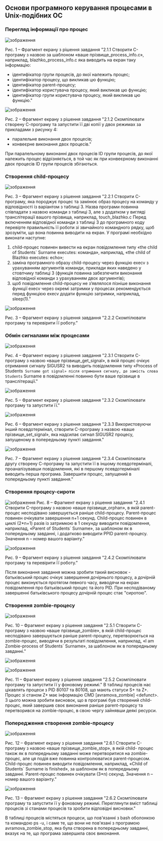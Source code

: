 ## Основи програмного керування процесами в Unix-подібних ОС

### Перегляд інформації про процес

![зображення](https://user-images.githubusercontent.com/99131376/235862829-28662f44-32a6-4f0a-9762-4b5a8f50d0dd.png)

Рис. 1 – Фрагмент екрану з рішення завдання "2.1.1 Створити C-програму з назвою за шаблоном «ваше прізвище_process_info.c»,
наприклад, blazhko_process_info.c яка виводить на екран таку інформацію:
- ідентифікатор групи процесів, до якої належить процес;
- ідентифікатор процесу, що викликав цю функцію;
- ідентифікатор parent-процесу;
- ідентифікатор користувача процесу, який викликав цю функцію;
- ідентифікатор групи користувача процесу, який викликав цю функцію."

![зображення](https://user-images.githubusercontent.com/99131376/235862891-99142493-5aff-4294-b556-eacf710d7b42.png)

Рис. 2 – Фрагмент екрану з рішення завдання "2.1.2 Скомпілювати створену С-програму та запустити її дві копії у двох режимах за
прикладами з рисунку 4:
- паралельне виконання двох процесів;
- конвеєрне виконання двох процесів."

При паралельному виконанні двох процесів ID групи процесів, до якої належить процес відрізняється, в той час як при конвеєрному виконанні двох процесів ID групи процесів збігаються.

### Створення child-процесу
![зображення](https://user-images.githubusercontent.com/99131376/235898854-0b81158d-acfc-4965-8389-9cc818642d3e.png)

Рис. 3 – Фрагмент екрану з рішення завдання "2.2.1 Створити C-програму, яка породжує процес та замінює образ процесу на
команду у відповідності із варіантом з таблиці 3. Назва програми повинна співпадати з
назвою команди з таблиці 3, але з додатком у вигляді транслітерації вашого прізвища,
наприклад, touch_blazhko.c
Перед включенням відповідної команди з таблиці 3 до програмного коду перевірте
правильність її роботи зі звичайного командного рядку, щоб зрозуміти, що вона повинна
виводити на екран.
У програмі необхідно виконати наступне:
1) child-процес повинен вивести на екран повідомлення типу «the child of Students`
Surname executes: команда», наприклад, «the child of Blazhko executes: echo»;
2) заміна програмного образу child-процесу через функцію execv з урахуванням
аргументів команди, приклади яких наведено у стовпчику таблиці 3 (функція повинна
забезпечити виконання відповідної команди з урахуванням двох аргументів);
3) щоб повідомлення child-процесу не з’являлося пізніше виконання функції execv
через окремі затримки у процесах рекомендується перед функцією execv додати функцію
затримки, наприклад, sleep(1)."

![зображення](https://user-images.githubusercontent.com/99131376/235899100-31ccb8a6-8842-4ffa-ac11-9a3b1bbc0048.png)

Рис. 3 – Фрагмент екрану з рішення завдання "2.2.2 Скомпілювати програму та перевірити її роботу."

### Обмін сигналами між процесами
![зображення](https://user-images.githubusercontent.com/99131376/235927819-880f3b4e-5766-4243-8ae8-33fcb3bf99f0.png)

Рис. 4 – Фрагмент екрану з рішення завдання "2.3.1 Створити C-програму з назвою «ваше прізвище_get_signal», в якій процес
очікує отримання сигналу SIGUSR2 та виводить повідомлення типу «Process of Students`
Surname got signal» після отримання сигналу, де замість слова Students` Surname в
повідомленні повинно бути ваше прізвище в транслітерації."

![зображення](https://user-images.githubusercontent.com/99131376/235928466-b5f94f2a-d3d5-47a0-85b4-103b578c1f7d.png)

Рис. 5 – Фрагмент екрану з рішення завдання "2.3.2 Скомпілювати програму та запустити її."

![зображення](https://user-images.githubusercontent.com/99131376/235928684-aea45244-4158-4e31-aee5-750ebb9fbd30.png)

Рис. 6 – Фрагмент екрану з рішення завдання "2.3.3 Використовуючи інший псевдотермінал, створити C-програму з назвою «ваше прізвище_set_signal», яка надсилає сигнал SIGUSR2 процесу, запущеному в попередньому пункті завдання."

![зображення](https://user-images.githubusercontent.com/99131376/235929214-1d0bf087-87fb-4069-9388-a3665336e2ff.png)

Рис. 7 – Фрагмент екрану з рішення завдання "2.3.4 Скомпілювати другу створену С-програму та запустити її в іншому
псевдотерміналі, проаналізувавши повідомлення, які в першому псевдотерміналі виводить перша програма. Завершити процес, запущений в попередньому пункті завдання."

### Створення процесу-сироти
![зображення](https://user-images.githubusercontent.com/99131376/235933194-da4bcb35-b0a4-4f1d-80b7-954fc506024c.png)
Рис. 8 – Фрагмент екрану з рішення завдання "2.4.1 Створити C-програму з назвою «ваше прізвище_orphan», в якій parent-процес несподівано завершується раніше child-процесу. Parent-процес повинен очікувати завершення n+1 секунд. Child-процес повинен в циклі (2*n+1) разів із затримкою в 1 секунду виводити повідомлення, наприклад, «Parent of Students` Surname», за шаблоном як в попередньому завданні, і додатково виводити PPID parent-процесу. Значення n – номер вашого варіанту."

![зображення](https://user-images.githubusercontent.com/99131376/235933055-9398185b-84bc-40e0-9d17-48bf247818c9.png)

Рис. 9 – Фрагмент екрану з рішення завдання "2.4.2 Скомпілювати програму та перевірити її роботу."

Після виконання завдання можна зробити такий висновок - батьківський процес очікує завершення дочірнього процесу, а дочірній процес виконується протягом певного часу, виводячи на екран повідомлення про батьківський процес та його PID. При несподіваному завершенні батьківського процесу дочірній процес стає "сиротою".

### Створення zombie-процесу
![зображення](https://user-images.githubusercontent.com/99131376/236890936-2dd0c107-e086-429b-a0fa-b333cc3ffb0b.png)

Рис. 10 – Фрагмент екрану з рішення завдання "2.5.1 Створити C-програму з назвою «ваше прізвище_zombie», в якій child-процес
несподівано завершується раніше parent-процесу, перетворюється на zombie-процес, виводячи в результаті повідомлення, наприклад, «I am Zombie-process of Students` Surname», за шаблоном як в попередньому завданні."

![зображення](https://user-images.githubusercontent.com/99131376/236891025-24c764cf-e4e3-4d29-bbbb-579c9daf9067.png)

![зображення](https://user-images.githubusercontent.com/99131376/236891082-3f85f3d5-a2df-4e06-b6d7-a76d50b1a65d.png)

Рис. 11 – Фрагмент екрану з рішення завдання "2.5.2 Скомпілювати програму та запустити її у фоновому режимі."
В таблиці процесів нас цікавлять процеси з PID 80107 та 80108, що мають статуси S+ та Z+. Процес зі станом Z+ має інформацію CMD [avramova_zombie] <dеfunct>. З цього можна зробити висновок, що в програмі був створений child-процес, який завершив своє виконання раніше parent-процесу та перетворився на zombie-процес, в свою чергу зайнявши деякі ресурси.

### Попередження створення zombie-процесу
![зображення](https://user-images.githubusercontent.com/99131376/236894985-ad64021c-f4db-4fef-850e-aae8dfad8b1f.png)

Рис. 12 – Фрагмент екрану з рішення завдання "2.6.1 Створити C-програму з назвою «ваше прізвище_zombie_stop», в якій child-
процес також як в попередньому завданні може перетворитися на zombie-процес, але ця подія вже повинна контролюватися parent-процесом.
Child-процес повинен виводити повідомлення, наприклад, «Child of Students` Surname is finished», за шаблоном як в попередньому завданні. Parent-процес повинен очікувати (3*n) секунд. Значення n – номер вашого варіанту."

![зображення](https://user-images.githubusercontent.com/99131376/236895250-a8ab2909-e71d-46f0-818a-45b1b5ff3bbf.png)

Рис. 13 – Фрагмент екрану з рішення завдання "2.6.2 Скомпілювати програму та запустити її у фоновому режимі. Переглянути вміст таблиці процесів зі станами процесів та зробити відповідні висновки." 

В таблиці процесів містяться процеси, що пов'язанні з bash оболонкою та командою ps -u, і саме те, що вони не пов'язані з програмою avramova_zombie_stop, яка була створена в попередньому завданні, вказує на те, що програма завершила своє виконання.














